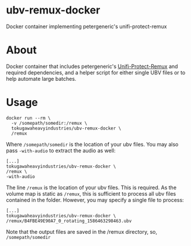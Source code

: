 # ubv-remux-docker
Docker container implementing petergeneric's unifi-protect-remux

# About

Docker container that includes petergeneric's [Unifi-Protect-Remux](https://github.com/petergeneric/unifi-protect-remux/) and required dependencies, and a helper script for either single UBV files or to help automate large batches.

# Usage


```
docker run --rm \
  -v /somepath/somedir:/remux \
  tokugawaheavyindustries/ubv-remux-docker \
  /remux 
```

Where `/somepath/somedir` is the location of your ubv files.  You may also pass `-with-audio` to extract the audio as well:

```
[...]
tokugawaheavyindustries/ubv-remux-docker \
/remux \
-with-audio
```

The line `/remux` is the location of your ubv files.  This is required.  As the volume map is static as `/remux`, this is sufficient to process all ubv files contained in the folder.  However, you may specify a single file to process:

```
[...]
tokugawaheavyindustries/ubv-remux-docker \
/remux/B4FBE49E90A7_0_rotating_1586463298463.ubv
```

Note that the output files are saved in the /remux directory, so, `/somepath/somedir`
